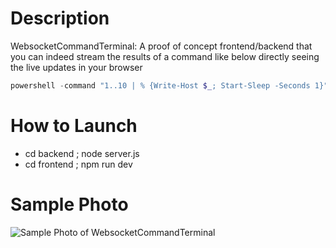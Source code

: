# Description
WebsocketCommandTerminal: A proof of concept frontend/backend that you can indeed stream the results of a command like below directly seeing the live updates in your browser

```powershell
powershell -command "1..10 | % {Write-Host $_; Start-Sleep -Seconds 1}"
```

# How to Launch
* cd backend ; node server.js
* cd frontend ; npm run dev

# Sample Photo
![Sample Photo of WebsocketCommandTerminal](https://github.com/user-attachments/assets/212fba48-db98-4ce2-b063-655e56b3d547 "A sample photo of the WebsocketCommandTerminal webpage.")
